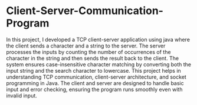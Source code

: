 # Client-Server-Communication-Program

In this project, I developed a TCP client-server application using java where the client sends a character and a string to the server. The server processes the inputs by counting the number of occurrences of the character in the string and then sends the result back to the client. The system ensures case-insensitive character matching by converting both the input string and the search character to lowercase. This project helps in understanding TCP communication, client-server architecture, and socket programming in Java. The client and server are designed to handle basic input and error checking, ensuring the program runs smoothly even with invalid input.
